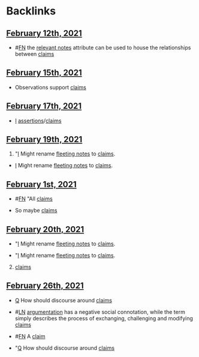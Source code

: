 
# Backlinks
## [February 12th, 2021](<February 12th, 2021.md>)
- #[FN](<FN.md>) the [relevant notes](<relevant notes.md>) attribute can be used to house the relationships between [claims](<claims.md>)

## [February 15th, 2021](<February 15th, 2021.md>)
- Observations support [claims](<claims.md>)

## [February 17th, 2021](<February 17th, 2021.md>)
- [I](<I.md>) [assertions](<assertions.md>)/[claims](<claims.md>)

## [February 19th, 2021](<February 19th, 2021.md>)
1. "[I](<I.md>) Might rename [fleeting notes](<fleeting notes.md>) to [claims](<claims.md>).

- [I](<I.md>) Might rename [fleeting notes](<fleeting notes.md>) to [claims](<claims.md>).

## [February 1st, 2021](<February 1st, 2021.md>)
- #[FN](<FN.md>) "All [claims](<claims.md>)

- So maybe [claims](<claims.md>)

## [February 20th, 2021](<February 20th, 2021.md>)
- "[I](<I.md>) Might rename [fleeting notes](<fleeting notes.md>) to [claims](<claims.md>).

- "[I](<I.md>) Might rename [fleeting notes](<fleeting notes.md>) to [claims](<claims.md>).

2. [claims](<claims.md>)

## [February 26th, 2021](<February 26th, 2021.md>)
- [Q](<Q.md>) How should discourse around [claims](<claims.md>)

- #[LN](<LN.md>) [argumentation](<argumentation.md>) has a negative social connotation, while the term simply describes the process of exchanging, challenging and modifying [claims](<claims.md>)

- #[FN](<FN.md>) A [claim]([claims](<claims.md>))

- "[Q](<Q.md>) How should discourse around [claims](<claims.md>)


